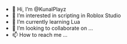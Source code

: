 - 👋 Hi, I’m @KunalPlayz
- 👀 I’m interested in scripting in Roblox Studio
- 🌱 I’m currently learning Lua
- 💞️ I’m looking to collaborate on ...
- 📫 How to reach me ...

<!---
KunalPlayz/KunalPlayz is a ✨ special ✨ repository because its `README.md` (this file) appears on your GitHub profile.
You can click the Preview link to take a look at your changes.
--->
